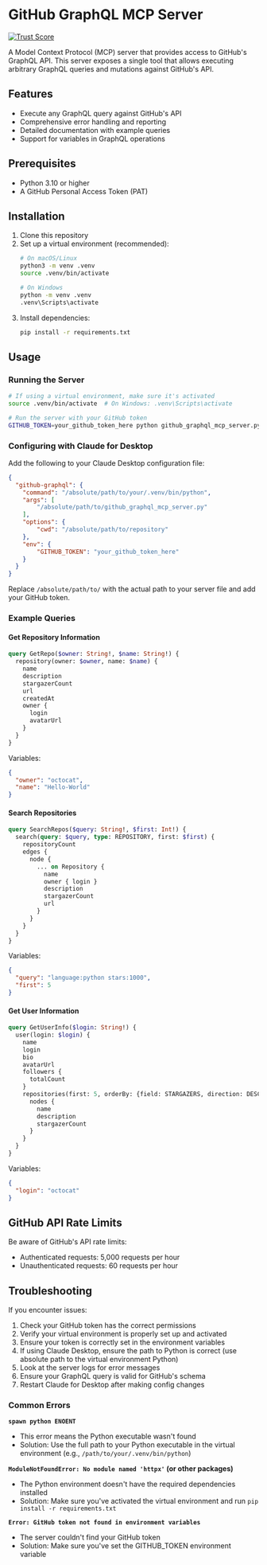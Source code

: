 # GitHub GraphQL MCP Server
[![Trust Score](https://archestra.ai/mcp-catalog/api/badge/quality/QuentinCody/github-graphql-mcp-server)](https://archestra.ai/mcp-catalog/quentincody__github-graphql-mcp-server)

A Model Context Protocol (MCP) server that provides access to GitHub's GraphQL API. This server exposes a single tool that allows executing arbitrary GraphQL queries and mutations against GitHub's API.

## Features

- Execute any GraphQL query against GitHub's API
- Comprehensive error handling and reporting
- Detailed documentation with example queries
- Support for variables in GraphQL operations

## Prerequisites

- Python 3.10 or higher
- A GitHub Personal Access Token (PAT)

## Installation

1. Clone this repository
2. Set up a virtual environment (recommended):
   ```bash
   # On macOS/Linux
   python3 -m venv .venv
   source .venv/bin/activate
   
   # On Windows
   python -m venv .venv
   .venv\Scripts\activate
   ```
3. Install dependencies:
   ```bash
   pip install -r requirements.txt
   ```

## Usage

### Running the Server

```bash
# If using a virtual environment, make sure it's activated
source .venv/bin/activate  # On Windows: .venv\Scripts\activate

# Run the server with your GitHub token
GITHUB_TOKEN=your_github_token_here python github_graphql_mcp_server.py
```

### Configuring with Claude for Desktop

Add the following to your Claude Desktop configuration file:

```json
{
  "github-graphql": {
    "command": "/absolute/path/to/your/.venv/bin/python",
    "args": [
        "/absolute/path/to/github_graphql_mcp_server.py"
    ],
    "options": {
        "cwd": "/absolute/path/to/repository"
    },
    "env": {
        "GITHUB_TOKEN": "your_github_token_here"
    }
  }
}
```

Replace `/absolute/path/to/` with the actual path to your server file and add your GitHub token.

### Example Queries

#### Get Repository Information

```graphql
query GetRepo($owner: String!, $name: String!) {
  repository(owner: $owner, name: $name) {
    name
    description
    stargazerCount
    url
    createdAt
    owner {
      login
      avatarUrl
    }
  }
}
```

Variables:
```json
{
  "owner": "octocat",
  "name": "Hello-World"
}
```

#### Search Repositories

```graphql
query SearchRepos($query: String!, $first: Int!) {
  search(query: $query, type: REPOSITORY, first: $first) {
    repositoryCount
    edges {
      node {
        ... on Repository {
          name
          owner { login }
          description
          stargazerCount
          url
        }
      }
    }
  }
}
```

Variables:
```json
{
  "query": "language:python stars:1000",
  "first": 5
}
```

#### Get User Information

```graphql
query GetUserInfo($login: String!) {
  user(login: $login) {
    name
    login
    bio
    avatarUrl
    followers {
      totalCount
    }
    repositories(first: 5, orderBy: {field: STARGAZERS, direction: DESC}) {
      nodes {
        name
        description
        stargazerCount
      }
    }
  }
}
```

Variables:
```json
{
  "login": "octocat"
}
```

## GitHub API Rate Limits

Be aware of GitHub's API rate limits:
- Authenticated requests: 5,000 requests per hour
- Unauthenticated requests: 60 requests per hour

## Troubleshooting

If you encounter issues:

1. Check your GitHub token has the correct permissions
2. Verify your virtual environment is properly set up and activated
3. Ensure your token is correctly set in the environment variables
4. If using Claude Desktop, ensure the path to Python is correct (use absolute path to the virtual environment Python)
5. Look at the server logs for error messages
6. Ensure your GraphQL query is valid for GitHub's schema
7. Restart Claude for Desktop after making config changes

### Common Errors

**`spawn python ENOENT`**
- This error means the Python executable wasn't found
- Solution: Use the full path to your Python executable in the virtual environment (e.g., `/path/to/your/.venv/bin/python`)

**`ModuleNotFoundError: No module named 'httpx'` (or other packages)**
- The Python environment doesn't have the required dependencies installed
- Solution: Make sure you've activated the virtual environment and run `pip install -r requirements.txt`

**`Error: GitHub token not found in environment variables`**
- The server couldn't find your GitHub token
- Solution: Make sure you've set the GITHUB_TOKEN environment variable